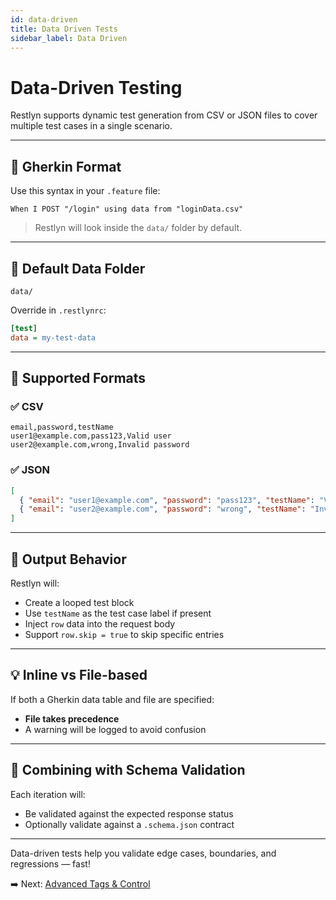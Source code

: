 ```yaml
---
id: data-driven
title: Data Driven Tests
sidebar_label: Data Driven
---
```


# Data-Driven Testing

Restlyn supports dynamic test generation from CSV or JSON files to cover multiple test cases in a single scenario.

---

## 🧪 Gherkin Format

Use this syntax in your `.feature` file:

```gherkin
When I POST "/login" using data from "loginData.csv"
```

> Restlyn will look inside the `data/` folder by default.

---

## 📁 Default Data Folder

```
data/
```

Override in `.restlynrc`:

```ini
[test]
data = my-test-data
```

---

## 📄 Supported Formats

### ✅ CSV

```csv
email,password,testName
user1@example.com,pass123,Valid user
user2@example.com,wrong,Invalid password
```

### ✅ JSON

```json
[
  { "email": "user1@example.com", "password": "pass123", "testName": "Valid user" },
  { "email": "user2@example.com", "password": "wrong", "testName": "Invalid password" }
]
```

---

## 🚀 Output Behavior

Restlyn will:

* Create a looped test block
* Use `testName` as the test case label if present
* Inject `row` data into the request body
* Support `row.skip = true` to skip specific entries

---

## 💡 Inline vs File-based

If both a Gherkin data table and file are specified:

* **File takes precedence**
* A warning will be logged to avoid confusion

---

## 🧬 Combining with Schema Validation

Each iteration will:

* Be validated against the expected response status
* Optionally validate against a `.schema.json` contract

---

Data-driven tests help you validate edge cases, boundaries, and regressions — fast!

➡️ Next: [Advanced Tags & Control](./advanced.md)


<!-- ---
id: data-driven
title: Data-Driven Tests
sidebar_label: Data-Driven
---

# Data-Driven Testing

Restlyn supports iterating test scenarios using CSV or JSON data.

---

## ✅ Feature Syntax

```gherkin
Scenario: Login using multiple accounts
  When I POST "/login" using data from "loginData.csv"
  Then response status should be 200
```

> Step should include: `using data from "..."`

---

## 📁 Supported Formats

- `data/loginData.csv`
- `data/loginData.json`

### Example: CSV
```csv
email,password,testName
alice@example.com,secret,Alice login
bob@example.com,pass123,Bob login
```

### Example: JSON
```json
[
  { "email": "alice@example.com", "password": "secret", "testName": "Alice login" },
  { "email": "bob@example.com", "password": "pass123", "testName": "Bob login" }
]
```

---

## 🚫 Skipping Rows
Add a `skip` column to your CSV/JSON row to skip it:
```json
{ "email": "bad@user", "password": "fail", "skip": true }
```

---

## ⚠️ Inline vs External Data
If both inline table and file are used, file takes precedence.

> Warning is logged when inline table is ignored

➡️ Next: [Advanced Tags & Control](./advanced.md) -->
